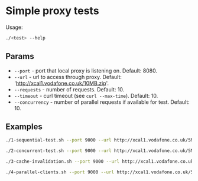 # Simple proxy tests

Usage:

```bash
./<test> --help
```

## Params

- `--port` - port that local proxy is listening on. Default: 8080.
- `--url` - url to access through proxy. Default: 'http://xcal1.vodafone.co.uk/10MB.zip'.
- `--requests` - number of requests. Default: 10.
- `--timeout` - curl timeout (see `curl --max-time`). Default: 10.
- `--concurrency` - number of parallel requests if available for test. Default: 10.

## Examples

```bash
./1-sequential-test.sh --port 9000 --url http://xcal1.vodafone.co.uk/5MB.zip --requests 10 --timeout 60
```
```bash
./2-concurrent-test.sh --port 9000 --url http://xcal1.vodafone.co.uk/5MB.zip --requests 50 --timeout 10 --concurrency 20
```
```bash
./3-cache-invalidation.sh --port 9000 --url http://xcal1.vodafone.co.uk/5MB.zip --requests 10 --timeout 10
```
```bash
./4-parallel-clients.sh --port 9000 --url http://xcal1.vodafone.co.uk/5MB.zip --requests 500 --timeout 10
```
